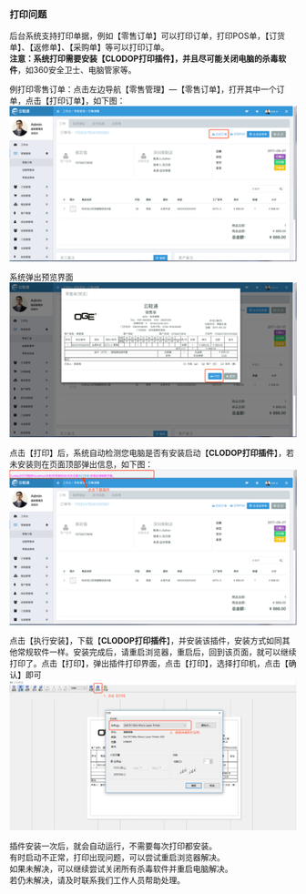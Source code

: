 ### 打印问题

后台系统支持打印单据，例如【零售订单】可以打印订单，打印POS单，【订货单】、【返修单】、【采购单】等可以打印订单。  
**注意：**系统打印需要安装【**CLODOP打印插件**】，并且尽可能**关闭电脑的杀毒软件**，如360安全卫士、电脑管家等。

例打印零售订单：点击左边导航【零售管理】—【零售订单】，打开其中一个订单，点击【打印订单】，如下图：![](/assets/dy-1.png)

系统弹出预览界面![](/assets/dy-2.png)

点击【打印】后，系统自动检测您电脑是否有安装启动【**CLODOP打印插件**】，若未安装则在页面顶部弹出信息，如下图：![](/assets/dy-3.png)

点击【执行安装】，下载【**CLODOP打印插件**】，并安装该插件，安装方式如同其他常规软件一样。安装完成后，请重启浏览器，重启后，回到该页面，就可以继续打印了。点击【打印】，弹出插件打印界面，点击【打印】，选择打印机，点击【确认】即可![](/assets/dy-5.png)

插件安装一次后，就会自动运行，不需要每次打印都安装。  
有时启动不正常，打印出现问题，可以尝试重启浏览器解决。  
如果未解决，可以继续尝试关闭所有杀毒软件并重启电脑解决。  
若仍未解决，请及时联系我们工作人员帮助处理。

